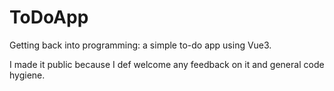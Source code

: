 # ToDoApp
Getting back into programming: a simple to-do app using Vue3.

I made it public because I def welcome any feedback on it and general code hygiene.
